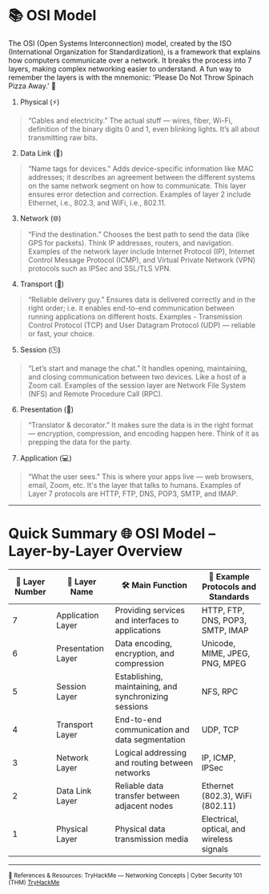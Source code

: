 # 📚 OSI Model
The OSI (Open Systems Interconnection) model, created by the ISO (International Organization for Standardization), is a framework that explains how computers communicate over a network. It breaks the process into 7 layers, making complex networking easier to understand. A fun way to remember the layers is with the mnemonic: 'Please Do Not Throw Spinach Pizza Away.' 🍕

1. Physical (⚡)
> “Cables and electricity.”
The actual stuff — wires, fiber, Wi-Fi, definition of the binary digits 0 and 1, even blinking lights.
It’s all about transmitting raw bits.

2. Data Link (🔗)
> “Name tags for devices.”
Adds device-specific information like MAC addresses; it describes an agreement between the different systems on the same network segment on how to communicate. This layer ensures error detection and correction.
Examples of layer 2 include Ethernet, i.e., 802.3, and WiFi, i.e., 802.11.

3. Network (🌐)
> “Find the destination.”
Chooses the best path to send the data (like GPS for packets). Think IP addresses, routers, and navigation.
Examples of the network layer include Internet Protocol (IP), Internet Control Message Protocol (ICMP), and Virtual Private Network (VPN) protocols such as IPSec and SSL/TLS VPN.

4. Transport (🚚)
> “Reliable delivery guy.”
Ensures data is delivered correctly and in the right order; i.e. it enables end-to-end communication between running applications on different hosts. 
> Examples - Transmission Control Protocol (TCP) and User Datagram Protocol (UDP) — reliable or fast, your choice.

5. Session (🕒)
> “Let’s start and manage the chat.”
It handles opening, maintaining, and closing communication between two devices. Like a host of a Zoom call.
Examples of the session layer are Network File System (NFS) and Remote Procedure Call (RPC).

6. Presentation (🎨)
> “Translator & decorator.”
It makes sure the data is in the right format — encryption, compression, and encoding happen here. Think of it as prepping the data for the party.

7. Application (💻)
> “What the user sees.”
This is where your apps live — web browsers, email, Zoom, etc. It's the layer that talks to humans.
Examples of Layer 7 protocols are HTTP, FTP, DNS, POP3, SMTP, and IMAP.

---

# Quick Summary 🌐 OSI Model – Layer-by-Layer Overview

| 🔢 Layer Number | 🧱 Layer Name       | 🛠️ Main Function                                | 📡 Example Protocols and Standards                |
|----------------|---------------------|--------------------------------------------------|--------------------------------------------------|
| 7              | Application Layer   | Providing services and interfaces to applications | HTTP, FTP, DNS, POP3, SMTP, IMAP                |
| 6              | Presentation Layer  | Data encoding, encryption, and compression        | Unicode, MIME, JPEG, PNG, MPEG                  |
| 5              | Session Layer       | Establishing, maintaining, and synchronizing sessions | NFS, RPC                                   |
| 4              | Transport Layer     | End-to-end communication and data segmentation    | UDP, TCP                                        |
| 3              | Network Layer       | Logical addressing and routing between networks   | IP, ICMP, IPSec                                 |
| 2              | Data Link Layer     | Reliable data transfer between adjacent nodes     | Ethernet (802.3), WiFi (802.11)                 |
| 1              | Physical Layer      | Physical data transmission media                  | Electrical, optical, and wireless signals       |

---

<sub>🔗 References & Resources:
TryHackMe — Networking Concepts | Cyber Security 101 (THM) [TryHackMe](https://tryhackme.com/room/networkingconcepts)</sub>
